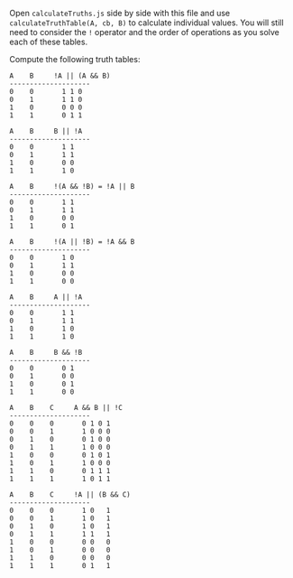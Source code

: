 Open `calculateTruths.js` side by side with this file and use
`calculateTruthTable(A, cb, B)` to calculate individual values. You will still
need to consider the `!` operator and the order of operations as you solve each
of these tables.

Compute the following truth tables:


```
A    B     !A || (A && B)
--------------------
0    0       1 1 0
0    1       1 1 0
1    0       0 0 0
1    1       0 1 1
```

```
A    B     B || !A
--------------------
0    0       1 1
0    1       1 1
1    0       0 0
1    1       1 0
```

```
A    B     !(A && !B) = !A || B
--------------------
0    0       1 1
0    1       1 1
1    0       0 0
1    1       0 1
```

```
A    B     !(A || !B) = !A && B
--------------------
0    0       1 0
0    1       1 1
1    0       0 0
1    1       0 0
```

```
A    B     A || !A
--------------------
0    0       1 1
0    1       1 1
1    0       1 0
1    1       1 0
```

```
A    B     B && !B
--------------------
0    0       0 1
0    1       0 0
1    0       0 1
1    1       0 0
```

```
A    B    C     A && B || !C
--------------------
0    0    0       0 1 0 1
0    0    1       1 0 0 0
0    1    0       0 1 0 0
0    1    1       1 0 0 0
1    0    0       0 1 0 1
1    0    1       1 0 0 0
1    1    0       0 1 1 1
1    1    1       1 0 1 1
```

```
A    B    C     !A || (B && C)
--------------------
0    0    0       1 0   1
0    0    1       1 0   1
0    1    0       1 0   1
0    1    1       1 1   1
1    0    0       0 0   0
1    0    1       0 0   0
1    1    0       0 0   0
1    1    1       0 1   1
```
